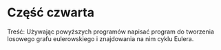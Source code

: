 # Część czwarta
Treść: Używając powyższych programów napisać program do tworzenia losowego grafu eulerowskiego i znajdowania na nim cyklu Eulera.
